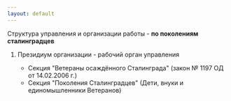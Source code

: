 ```yaml
---
layout: default
---
```

<p>Структура управления и организации работы - <strong>по поколениям сталинградцев</strong></p>
<ol>
	<li>Президиум организации - рабочий орган управления</li>
	<ul>
		<li>Секция "Ветераны осаждённого Сталинграда" (закон № 1197 ОД от 14.02.2006 г.)</li>
		<li>Секция "Поколения Сталинградцев" (Дети, внуки и единомышленники Ветеранов)</li>
	</ul>
</ol>